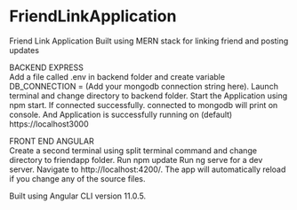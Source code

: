 # FriendLinkApplication
Friend Link Application Built using MERN stack for linking friend and posting updates


BACKEND EXPRESS <br>
Add a file called .env  in backend folder and create variable DB_CONNECTION = (Add your mongodb connection string here).
Launch terminal and change directory to backend folder.
Start the Application using npm start.
If connected successfully. connected to mongodb will print on console.
And Application is successfully running on (default) https://localhost3000


FRONT END ANGULAR <br>
Create a second terminal using split terminal command and change directory to friendapp folder.
Run npm update
Run ng serve for a dev server. Navigate to http://localhost:4200/. The app will automatically reload if you change any of the source files.

Built using Angular CLI version 11.0.5.

